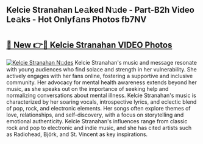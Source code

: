 ## Kelcie Stranahan Le𝚊ked N𝚞de - Part-B2h Video Le𝚊ks - Hot Onlyf𝚊ns Photos fb7NV

# <h2><a href="http://ab6994.deff.icu/?id=Kelcie+Stranahan">🔗 New 👉🔴 Kelcie Stranahan VIDEO Photos</a></h2>

[![Kelcie Stranahan N𝚞des](https://i.imgur.com/rIISA9y.gif)](http://ab6994.deff.icu/?id=Kelcie+Stranahan)
Kelcie Stranahan's music and message resonate with young audiences who find solace and strength in her vulnerability. She actively engages with her fans online, fostering a supportive and inclusive community. Her advocacy for mental health awareness extends beyond her music, as she speaks out on the importance of seeking help and normalizing conversations about mental illness. Kelcie Stranahan's music is characterized by her soaring vocals, introspective lyrics, and eclectic blend of pop, rock, and electronic elements. Her songs often explore themes of love, relationships, and self-discovery, with a focus on storytelling and emotional authenticity. Kelcie Stranahan's influences range from classic rock and pop to electronic and indie music, and she has cited artists such as Radiohead, Björk, and St. Vincent as key inspirations.
